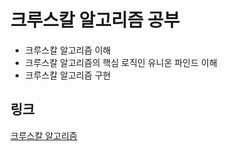 # 크루스칼 알고리즘 공부 
- 크루스칼 알고리즘 이해
- 크루스칼 알고리즘의 핵심 로직인 유니온 파인드 이해 
- 크루스칼 알고리즘 구현

## 링크
[크루스칼 알고리즘](https://velog.io/@agugu95/Kruskals-Algorithm%ED%81%AC%EB%A3%A8%EC%8A%A4%EC%B9%BC-%EC%95%8C%EA%B3%A0%EB%A6%AC%EC%A6%98)

